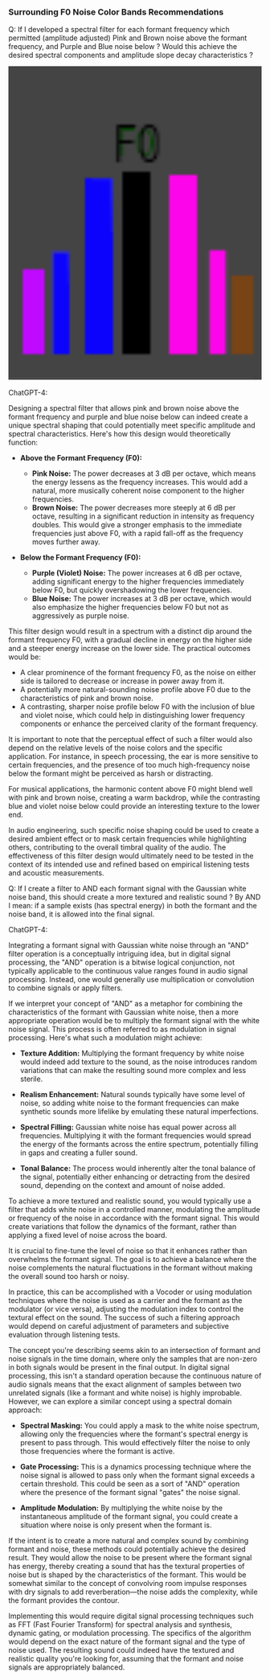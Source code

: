 ### Surrounding F0 Noise Color Bands Recommendations

Q: If I developed a spectral filter for each formant frequency which permitted (amplitude adjusted) Pink and Brown noise above the formant frequency, and Purple and Blue noise below ? Would this achieve the desired spectral components and amplitude slope decay characteristics ?

![Formant F0 surrounded by Noise Color Bands](../IMG/F0_v2.png)

ChatGPT-4:

Designing a spectral filter that allows pink and brown noise above the formant frequency and purple and blue noise below can indeed create a unique spectral shaping that could potentially meet specific amplitude and spectral characteristics. Here's how this design would theoretically function:

- **Above the Formant Frequency (F0):**
  - **Pink Noise:** The power decreases at 3 dB per octave, which means the energy lessens as the frequency increases. This would add a natural, more musically coherent noise component to the higher frequencies.
  - **Brown Noise:** The power decreases more steeply at 6 dB per octave, resulting in a significant reduction in intensity as frequency doubles. This would give a stronger emphasis to the immediate frequencies just above F0, with a rapid fall-off as the frequency moves further away.

- **Below the Formant Frequency (F0):**
  - **Purple (Violet) Noise:** The power increases at 6 dB per octave, adding significant energy to the higher frequencies immediately below F0, but quickly overshadowing the lower frequencies.
  - **Blue Noise:** The power increases at 3 dB per octave, which would also emphasize the higher frequencies below F0 but not as aggressively as purple noise.

This filter design would result in a spectrum with a distinct dip around the formant frequency F0, with a gradual decline in energy on the higher side and a steeper energy increase on the lower side. The practical outcomes would be:

- A clear prominence of the formant frequency F0, as the noise on either side is tailored to decrease or increase in power away from it.
- A potentially more natural-sounding noise profile above F0 due to the characteristics of pink and brown noise.
- A contrasting, sharper noise profile below F0 with the inclusion of blue and violet noise, which could help in distinguishing lower frequency components or enhance the perceived clarity of the formant frequency.

It is important to note that the perceptual effect of such a filter would also depend on the relative levels of the noise colors and the specific application. For instance, in speech processing, the ear is more sensitive to certain frequencies, and the presence of too much high-frequency noise below the formant might be perceived as harsh or distracting.

For musical applications, the harmonic content above F0 might blend well with pink and brown noise, creating a warm backdrop, while the contrasting blue and violet noise below could provide an interesting texture to the lower end.

In audio engineering, such specific noise shaping could be used to create a desired ambient effect or to mask certain frequencies while highlighting others, contributing to the overall timbral quality of the audio. The effectiveness of this filter design would ultimately need to be tested in the context of its intended use and refined based on empirical listening tests and acoustic measurements.

Q: If I create a filter to AND each formant signal with the Gaussian white noise band, this should create a more textured and realistic sound ? 
By AND I mean: if a sample exists (has spectral energy) in both the formant and the noise band, it is allowed into the final signal.

ChatGPT-4:

Integrating a formant signal with Gaussian white noise through an "AND" filter operation is a conceptually intriguing idea, but in digital signal processing, the "AND" operation is a bitwise logical conjunction, not typically applicable to the continuous value ranges found in audio signal processing. Instead, one would generally use multiplication or convolution to combine signals or apply filters.

If we interpret your concept of "AND" as a metaphor for combining the characteristics of the formant with Gaussian white noise, then a more appropriate operation would be to multiply the formant signal with the white noise signal. This process is often referred to as modulation in signal processing. Here's what such a modulation might achieve:

- **Texture Addition:** Multiplying the formant frequency by white noise would indeed add texture to the sound, as the noise introduces random variations that can make the resulting sound more complex and less sterile.

- **Realism Enhancement:** Natural sounds typically have some level of noise, so adding white noise to the formant frequencies can make synthetic sounds more lifelike by emulating these natural imperfections.

- **Spectral Filling:** Gaussian white noise has equal power across all frequencies. Multiplying it with the formant frequencies would spread the energy of the formants across the entire spectrum, potentially filling in gaps and creating a fuller sound.

- **Tonal Balance:** The process would inherently alter the tonal balance of the signal, potentially either enhancing or detracting from the desired sound, depending on the context and amount of noise added.

To achieve a more textured and realistic sound, you would typically use a filter that adds white noise in a controlled manner, modulating the amplitude or frequency of the noise in accordance with the formant signal. This would create variations that follow the dynamics of the formant, rather than applying a fixed level of noise across the board.

It is crucial to fine-tune the level of noise so that it enhances rather than overwhelms the formant signal. The goal is to achieve a balance where the noise complements the natural fluctuations in the formant without making the overall sound too harsh or noisy.

In practice, this can be accomplished with a Vocoder or using modulation techniques where the noise is used as a carrier and the formant as the modulator (or vice versa), adjusting the modulation index to control the textural effect on the sound. The success of such a filtering approach would depend on careful adjustment of parameters and subjective evaluation through listening tests.

The concept you're describing seems akin to an intersection of formant and noise signals in the time domain, where only the samples that are non-zero in both signals would be present in the final output. In digital signal processing, this isn't a standard operation because the continuous nature of audio signals means that the exact alignment of samples between two unrelated signals (like a formant and white noise) is highly improbable. However, we can explore a similar concept using a spectral domain approach:

- **Spectral Masking:** You could apply a mask to the white noise spectrum, allowing only the frequencies where the formant's spectral energy is present to pass through. This would effectively filter the noise to only those frequencies where the formant is active.

- **Gate Processing:** This is a dynamics processing technique where the noise signal is allowed to pass only when the formant signal exceeds a certain threshold. This could be seen as a sort of "AND" operation where the presence of the formant signal "gates" the noise signal.

- **Amplitude Modulation:** By multiplying the white noise by the instantaneous amplitude of the formant signal, you could create a situation where noise is only present when the formant is.

If the intent is to create a more natural and complex sound by combining formant and noise, these methods could potentially achieve the desired result. They would allow the noise to be present where the formant signal has energy, thereby creating a sound that has the textural properties of noise but is shaped by the characteristics of the formant. This would be somewhat similar to the concept of convolving room impulse responses with dry signals to add reverberation—the noise adds the complexity, while the formant provides the contour.

Implementing this would require digital signal processing techniques such as FFT (Fast Fourier Transform) for spectral analysis and synthesis, dynamic gating, or modulation processing. The specifics of the algorithm would depend on the exact nature of the formant signal and the type of noise used. The resulting sound could indeed have the textured and realistic quality you're looking for, assuming that the formant and noise signals are appropriately balanced.

